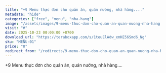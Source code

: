 ```yaml
---
title: "+9 Menu thực đơn cho quán ăn, quán nướng, nhà hàng...."
metadate: "hide"
categories: ["free", "menu", "nha-hang"]
image: "/assets/images/9-menu-thuc-don-cho-quan-an-quan-nuong-nha-hang.jpg"
visit: "#"
date: 2025-10-23 00:00:00 +0700
download_url: "https://teraboxapp.com/s/1teuElAdw_xmKE56Smd6_Ng"
sku: "MENU-01"
price: "0"
redirect_from: "/redirects/9-menu-thuc-don-cho-quan-an-quan-nuong-nha-hang"
---
```

+9 Menu thực đơn cho quán ăn, quán nướng, nhà hàng....
